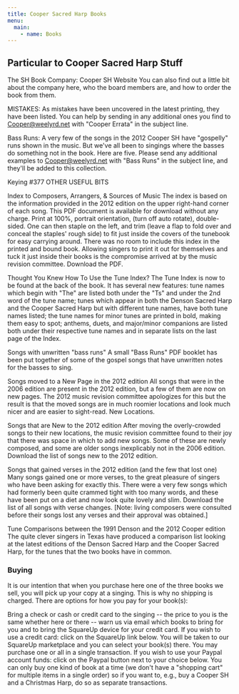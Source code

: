 ```yaml
---
title: Cooper Sacred Harp Books
menu:
  main:
    - name: Books
---
```


## Particular to Cooper Sacred Harp Stuff
The SH Book Company:  Cooper SH Website You can also find out a little bit about the company here, who the board members are, and how to order the book from them.

MISTAKES: As mistakes have been uncovered in the latest printing, they have been listed. You can help by sending in any additional ones you find to Cooper@weelyrd.net with "Cooper Errata" in the subject line.


Bass Runs: A very few of the songs in the 2012 Cooper SH have "gospelly" runs shown in the music. But we've all been to singings where the basses do something not in the book. Here are five. Please send any additional examples to Cooper@weelyrd.net with "Bass Runs" in the subject line, and they'll be added to this collection.

Keying #377
OTHER USEFUL BITS

Index to Composers, Arrangers, & Sources of Music
The index is based on the information provided in the 2012 edition on the upper right-hand corner of each song. This PDF document is available for download without any charge. Print at 100%, portrait orientation, (turn off auto rotate), double-sided. One can then staple on the left, and trim (leave a flap to fold over and conceal the staples' rough side) to fit just inside the covers of the tunebook for easy carrying around. There was no room to include this index in the printed and bound book. Allowing singers to print it out for themselves and tuck it just inside their books is the compromise arrived at by the music revision committee. Download the PDF.

Thought You Knew How To Use the Tune Index?
The Tune Index  is now to be found at the back of the book.  It has several new features: tune names which begin with "The" are listed both under the "Ts" and under the 2nd word of the tune name; tunes which appear in both the Denson Sacred Harp and the Cooper Sacred Harp but with different tune names, have both tune names listed; the tune names for minor tunes are printed in bold, making them easy to spot; anthems, duets, and major/minor companions are listed both under their respective tune names and in separate lists on the last page of the Index.

Songs with unwritten "bass runs"
A small "Bass Runs" PDF booklet has been put together of some of the gospel songs that have unwritten notes for the basses to sing.

Songs moved to a New Page in the 2012 edition
All songs that were in the 2006 edition are present in the 2012 edition, but a few of them are now on new pages. The 2012 music revision committee apologizes for this but the result is that the moved songs are in much roomier locations and look much nicer and are easier to sight-read.  New Locations.

Songs that are New to the 2012 edition
After moving the overly-crowded songs to their new locations, the music revision committee found to their joy that there was space in which to add new songs. Some of these are newly composed, and some are older songs inexplicably not in the 2006 edition. Download the list of songs new to the 2012 edition.

Songs that gained verses in the 2012 edition (and the few that lost one)
Many songs gained one or more verses, to the great pleasure of singers who have been asking for exactly this. There were a very few songs which had formerly been quite crammed tight with too many words, and these have been put on a diet and now look quite lovely and slim. Download the list of all songs with verse changes. [Note: living composers were consulted before their songs lost any verses and their approval was obtained.]

Tune Comparisons between the 1991 Denson and the 2012 Cooper edition
The quite clever singers in Texas have produced a comparison list looking at the latest editions of the Denson Sacred Harp and the Cooper Sacred Harp, for the tunes that the two books have in common.

### Buying
It is our intention that when you purchase here one of the three books we sell, you will pick up your copy at a singing. This is why no shipping is charged. There are options for how you pay for your book(s):

Bring a check or cash or credit card to the singing -- the price to you is the same whether here or there -- warn us via email which books to bring for you and to bring the SquareUp device for your credit card.
If you wish to use a credit card: click on the SquareUp link below. You will be taken to our SquareUp marketplace and you can select your book(s) there. You may purchase one or all in a single transaction.
If you wish to use your Paypal account funds: click on the Paypal button next to your choice below. You can only buy one kind of book at a time (we don't have a "shopping cart" for multiple items in a single order) so if you want to, e.g., buy a Cooper SH and a Christmas Harp, do so as separate transactions.